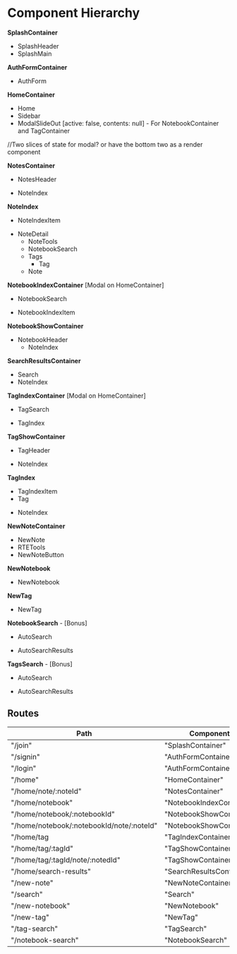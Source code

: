 # Component Hierarchy

**SplashContainer**
- SplashHeader
- SplashMain

**AuthFormContainer**
- AuthForm

**HomeContainer**
- Home
- Sidebar
- ModalSlideOut [active: false, contents: null] - For NotebookContainer and TagContainer

//Two slices of state for modal? or have the bottom two as a render component

**NotesContainer**
- NotesHeader
 * NoteIndex

**NoteIndex**
- NoteIndexItem
 + NoteDetail
   + NoteTools
   - NotebookSearch
   - Tags
     - Tag
   * Note

**NotebookIndexContainer** [Modal on HomeContainer]
- NotebookSearch
+ NotebookIndexItem

**NotebookShowContainer**
- NotebookHeader
  + NoteIndex

**SearchResultsContainer**
- Search
- NoteIndex

**TagIndexContainer** [Modal on HomeContainer]
- TagSearch
+ TagIndex

**TagShowContainer**
- TagHeader
+ NoteIndex

**TagIndex**
- TagIndexItem
 - Tag
 * NoteIndex

**NewNoteContainer**
- NewNote
 - RTETools
 - NewNoteButton

**NewNotebook**
- NewNotebook

**NewTag**
- NewTag

**NotebookSearch** - [Bonus]
+ AutoSearch
* AutoSearchResults

**TagsSearch** - [Bonus]
+ AutoSearch
* AutoSearchResults

## Routes

|Path   | Component   |
|-------|-------------|
| "/join" | "SplashContainer" |
| "/signin" | "AuthFormContainer" |
| "/login" | "AuthFormContainer" |
| "/home" | "HomeContainer" |
| "/home/note/:noteId" | "NotesContainer" |
| "/home/notebook" | "NotebookIndexContainer" |
| "/home/notebook/:notebookId" | "NotebookShowContainer" |
| "/home/notebook/:notebookId/note/:noteId" | "NotebookShowContainer" |
| "/home/tag | "TagIndexContainer" |
| "/home/tag/:tagId" | "TagShowContainer" |
| "/home/tag/:tagId/note/:notedId" | "TagShowContainer" |
| "/home/search-results" | "SearchResultsContainer"
| "/new-note" | "NewNoteContainer" |
| "/search" | "Search" |
| "/new-notebook" | "NewNotebook" |
| "/new-tag" | "NewTag" |
| "/tag-search" | "TagSearch" |
| "/notebook-search" | "NotebookSearch" |

